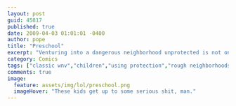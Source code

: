 ```yaml
---
layout: post
guid: 45817
published: true
date: 2009-04-03 01:01:01 -0400
author: pope
title: "Preschool"
excerpt: "Venturing into a dangerous neighborhood unprotected is not only a poor decision, but sometimes also a way to get a great story to tell your friends. Try it some time. WNV patented advice!"
category: Comics
tags: ["classic wnv","children","using protection","rough neighborhoods"]
comments: true 
image:
  feature: assets/img/lol/preschool.png
  imageHover: "These kids get up to some serious shit, man."
---
```


